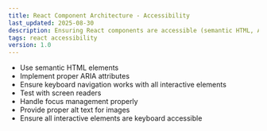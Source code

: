 ```yaml
---
title: React Component Architecture - Accessibility
last_updated: 2025-08-30
description: Ensuring React components are accessible (semantic HTML, ARIA, keyboard navigation, etc.).
tags: react accessibility
version: 1.0
---
```


- Use semantic HTML elements
- Implement proper ARIA attributes
- Ensure keyboard navigation works with all interactive elements
- Test with screen readers
- Handle focus management properly
- Provide proper alt text for images
- Ensure all interactive elements are keyboard accessible

